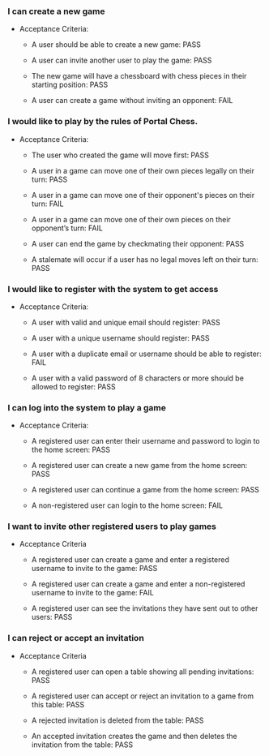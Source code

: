 ### I can create a new game 

* Acceptance Criteria: 

  * A user should be able to create a new game: PASS 

  * A user can invite another user to play the game: PASS 

  * The new game will have a chessboard with chess pieces in their starting position: PASS 

  * A user can create a game without inviting an opponent: FAIL 

### I would like to play by the rules of Portal Chess. 

* Acceptance Criteria:  

  * The user who created the game will move first: PASS 

  * A user in a game can move one of their own pieces legally on their turn: PASS 

  * A user in a game can move one of their opponent's pieces on their turn: FAIL 

  * A user in a game can move one of their own pieces on their opponent’s turn: FAIL 

  * A user can end the game by checkmating their opponent: PASS 

  * A stalemate will occur if a user has no legal moves left on their turn: PASS 

### I would like to register with the system to get access 

* Acceptance Criteria:  

  * A user with valid and unique email should register: PASS 

  * A user with a unique username should register: PASS 

  * A user with a duplicate email or username should be able to register: FAIL 

  * A user with a valid password of 8 characters or more should be allowed to register: PASS 

### I can log into the system to play a game 

* Acceptance Criteria:  

  * A registered user can enter their username and password to login to the home screen: PASS 

  * A registered user can create a new game from the home screen: PASS 

  * A registered user can continue a game from the home screen: PASS 

  * A non-registered user can login to the home screen: FAIL 

### I want to invite other registered users to play games 

* Acceptance Criteria 

  * A registered user can create a game and enter a registered username to invite to the game: PASS 

  * A registered user can create a game and enter a non-registered username to invite to the game: FAIL 

  * A registered user can see the invitations they have sent out to other users: PASS 

### I can reject or accept an invitation 

* Acceptance Criteria 

  * A registered user can open a table showing all pending invitations: PASS 

  * A registered user can accept or reject an invitation to a game from this table: PASS 

  * A rejected invitation is deleted from the table: PASS 

  * An accepted invitation creates the game and then deletes the invitation from the table: PASS 
